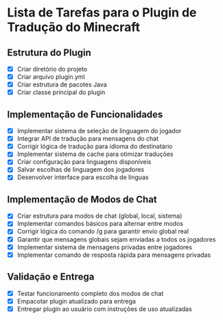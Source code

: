 # Lista de Tarefas para o Plugin de Tradução do Minecraft

## Estrutura do Plugin
- [x] Criar diretório do projeto
- [x] Criar arquivo plugin.yml
- [x] Criar estrutura de pacotes Java
- [x] Criar classe principal do plugin

## Implementação de Funcionalidades
- [x] Implementar sistema de seleção de linguagem do jogador
- [x] Integrar API de tradução para mensagens do chat
- [x] Corrigir lógica de tradução para idioma do destinatário
- [x] Implementar sistema de cache para otimizar traduções
- [x] Criar configuração para linguagens disponíveis
- [x] Salvar escolhas de linguagem dos jogadores
- [x] Desenvolver interface para escolha de línguas

## Implementação de Modos de Chat
- [x] Criar estrutura para modos de chat (global, local, sistema)
- [x] Implementar comandos básicos para alternar entre modos
- [x] Corrigir lógica do comando /g para garantir envio global real
- [x] Garantir que mensagens globais sejam enviadas a todos os jogadores
- [x] Implementar sistema de mensagens privadas entre jogadores
- [x] Implementar comando de resposta rápida para mensagens privadas

## Validação e Entrega
- [x] Testar funcionamento completo dos modos de chat
- [x] Empacotar plugin atualizado para entrega
- [x] Entregar plugin ao usuário com instruções de uso atualizadas

